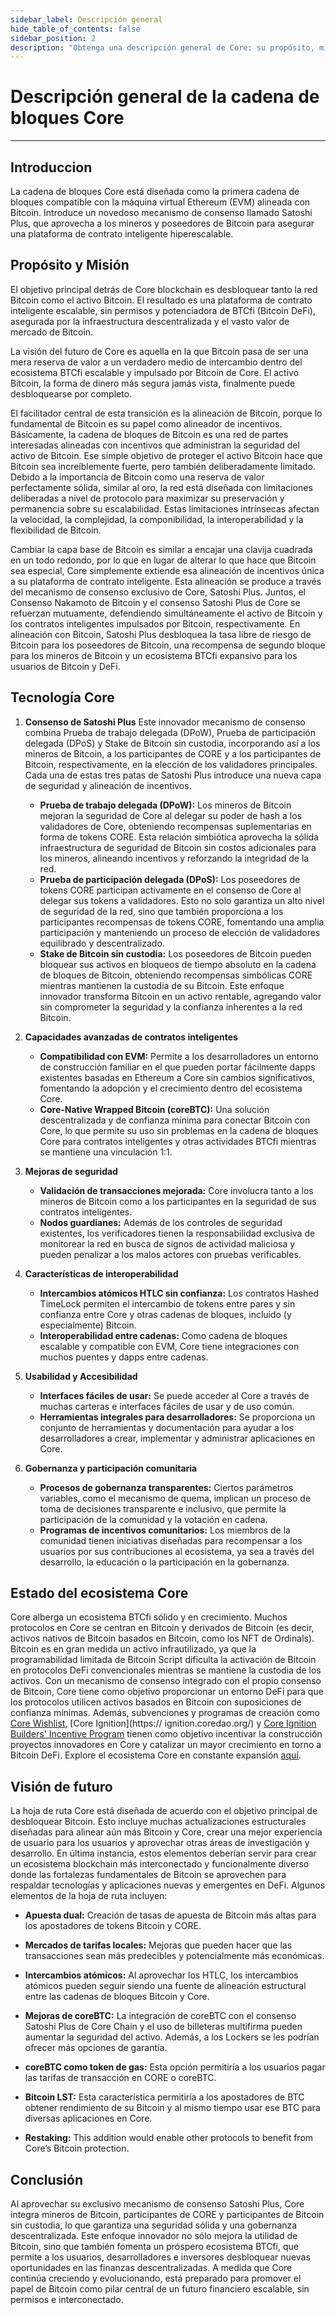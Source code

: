 ```yaml
---
sidebar_label: Descripción general
hide_table_of_contents: false
sidebar_position: 2
description: "Obtenga una descripción general de Core: su propósito, misión y visión futura"
---
```


# Descripción general de la cadena de bloques Core

---

## Introduccion

La cadena de bloques Core está diseñada como la primera cadena de bloques compatible con la máquina virtual Ethereum (EVM) alineada con Bitcoin. Introduce un novedoso mecanismo de consenso llamado Satoshi Plus, que aprovecha a los mineros y poseedores de Bitcoin para asegurar una plataforma de contrato inteligente hiperescalable.

## Propósito y Misión

El objetivo principal detrás de Core blockchain es desbloquear tanto la red Bitcoin como el activo Bitcoin. El resultado es una plataforma de contrato inteligente escalable, sin permisos y potenciadora de BTCfi (Bitcoin DeFi), asegurada por la infraestructura descentralizada y el vasto valor de mercado de Bitcoin.

La visión del futuro de Core es aquella en la que Bitcoin pasa de ser una mera reserva de valor a un verdadero medio de intercambio dentro del ecosistema BTCfi escalable y impulsado por Bitcoin de Core. El activo Bitcoin, la forma de dinero más segura jamás vista, finalmente puede desbloquearse por completo.

El facilitador central de esta transición es la alineación de Bitcoin, porque lo fundamental de Bitcoin es su papel como alineador de incentivos. Básicamente, la cadena de bloques de Bitcoin es una red de partes interesadas alineadas con incentivos que administran la seguridad del activo de Bitcoin. Ese simple objetivo de proteger el activo Bitcoin hace que Bitcoin sea increíblemente fuerte, pero también deliberadamente limitado. Debido a la importancia de Bitcoin como una reserva de valor perfectamente sólida, similar al oro, la red está diseñada con limitaciones deliberadas a nivel de protocolo para maximizar su preservación y permanencia sobre su escalabilidad. Estas limitaciones intrínsecas afectan la velocidad, la complejidad, la componibilidad, la interoperabilidad y la flexibilidad de Bitcoin.

Cambiar la capa base de Bitcoin es similar a encajar una clavija cuadrada en un todo redondo, por lo que en lugar de alterar lo que hace que Bitcoin sea especial, Core simplemente extiende esa alineación de incentivos única a su plataforma de contrato inteligente. Esta alineación se produce a través del mecanismo de consenso exclusivo de Core, Satoshi Plus. Juntos, el Consenso Nakamoto de Bitcoin y el consenso Satoshi Plus de Core se refuerzan mutuamente, defendiendo simultáneamente el activo de Bitcoin y los contratos inteligentes impulsados ​​por Bitcoin, respectivamente.
En alineación con Bitcoin, Satoshi Plus desbloquea la tasa libre de riesgo de Bitcoin para los poseedores de Bitcoin, una recompensa de segundo bloque para los mineros de Bitcoin y un ecosistema BTCfi expansivo para los usuarios de Bitcoin y DeFi.

## Tecnología Core

1. **Consenso de Satoshi Plus**
   Este innovador mecanismo de consenso combina Prueba de trabajo delegada (DPoW), Prueba de participación delegada (DPoS) y Stake de Bitcoin sin custodia, incorporando así a los mineros de Bitcoin, a los participantes de CORE y a los participantes de Bitcoin, respectivamente, en la elección de los validadores principales. Cada una de estas tres patas de Satoshi Plus introduce una nueva capa de seguridad y alineación de incentivos.
   - **Prueba de trabajo delegada (DPoW):** Los mineros de Bitcoin mejoran la seguridad de Core al delegar su poder de hash a los validadores de Core, obteniendo recompensas suplementarias en forma de tokens CORE. Esta relación simbiótica aprovecha la sólida infraestructura de seguridad de Bitcoin sin costos adicionales para los mineros, alineando incentivos y reforzando la integridad de la red.
   - **Prueba de participación delegada (DPoS):** Los poseedores de tokens CORE participan activamente en el consenso de Core al delegar sus tokens a validadores. Esto no solo garantiza un alto nivel de seguridad de la red, sino que también proporciona a los participantes recompensas de tokens CORE, fomentando una amplia participación y manteniendo un proceso de elección de validadores equilibrado y descentralizado.
   - **Stake de Bitcoin sin custodia:** Los poseedores de Bitcoin pueden bloquear sus activos en bloqueos de tiempo absoluto en la cadena de bloques de Bitcoin, obteniendo recompensas simbólicas CORE mientras mantienen la custodia de su Bitcoin. Este enfoque innovador transforma Bitcoin en un activo rentable, agregando valor sin comprometer la seguridad y la confianza inherentes a la red Bitcoin.

2. **Capacidades avanzadas de contratos inteligentes**
   - **Compatibilidad con EVM:** Permite a los desarrolladores un entorno de construcción familiar en el que pueden portar fácilmente dapps existentes basadas en Ethereum a Core sin cambios significativos, fomentando la adopción y el crecimiento dentro del ecosistema Core.
   - **Core-Native Wrapped Bitcoin (coreBTC):** Una solución descentralizada y de confianza mínima para conectar Bitcoin con Core, lo que permite su uso sin problemas en la cadena de bloques Core para contratos inteligentes y otras actividades BTCfi mientras se mantiene una vinculación 1:1.

3. **Mejoras de seguridad**
   - **Validación de transacciones mejorada:** Core involucra tanto a los mineros de Bitcoin como a los participantes en la seguridad de sus contratos inteligentes.
   - **Nodos guardianes:** Además de los controles de seguridad existentes, los verificadores tienen la responsabilidad exclusiva de monitorear la red en busca de signos de actividad maliciosa y pueden penalizar a los malos actores con pruebas verificables.

4. **Características de interoperabilidad**
   - **Intercambios atómicos HTLC sin confianza:** Los contratos Hashed TimeLock permiten el intercambio de tokens entre pares y sin confianza entre Core y otras cadenas de bloques, incluido (y especialmente) Bitcoin.
   - **Interoperabilidad entre cadenas:** Como cadena de bloques escalable y compatible con EVM, Core tiene integraciones con muchos puentes y dapps entre cadenas.

5. **Usabilidad y Accesibilidad**
   - **Interfaces fáciles de usar:** Se puede acceder al Core a través de muchas carteras e interfaces fáciles de usar y de uso común.
   - **Herramientas integrales para desarrolladores:** Se proporciona un conjunto de herramientas y documentación para ayudar a los desarrolladores a crear, implementar y administrar aplicaciones en Core.

6. **Gobernanza y participación comunitaria**
   - **Procesos de gobernanza transparentes:** Ciertos parámetros variables, como el mecanismo de quema, implican un proceso de toma de decisiones transparente e inclusivo, que permite la participación de la comunidad y la votación en cadena.
   - **Programas de incentivos comunitarios:** Los miembros de la comunidad tienen iniciativas diseñadas para recompensar a los usuarios por sus contribuciones al ecosistema, ya sea a través del desarrollo, la educación o la participación en la gobernanza.

## Estado del ecosistema Core

Core alberga un ecosistema BTCfi sólido y en crecimiento. Muchos protocolos en Core se centran en Bitcoin y derivados de Bitcoin (es decir, activos nativos de Bitcoin basados ​​en Bitcoin, como los NFT de Ordinals). Bitcoin es en gran medida un activo infrautilizado, ya que la programabilidad limitada de Bitcoin Script dificulta la activación de Bitcoin en protocolos DeFi convencionales mientras se mantiene la custodia de los activos. Con un mecanismo de consenso integrado con el propio consenso de Bitcoin, Core tiene como objetivo proporcionar un entorno DeFi para que los protocolos utilicen activos basados ​​en Bitcoin con suposiciones de confianza mínimas. Además, subvenciones y programas de creación como [Core Wishlist](https://github.com/coredao-org/core-community-contributions/blob/main/Core-Wishlist.md), [Core Ignition](https:// ignition.coredao.org/) y [Core Ignition Builders' Incentive Program](https://coredao.org/initiatives/incentiveprogram) tienen como objetivo incentivar la construcción proyectos innovadores en Core y catalizar un mayor crecimiento en torno a Bitcoin DeFi. Explore el ecosistema Core en constante expansión [aquí](https://coredao.org/explore/ecosystem).

## Visión de futuro

La hoja de ruta Core está diseñada de acuerdo con el objetivo principal de desbloquear Bitcoin. Esto incluye muchas actualizaciones estructurales diseñadas para alinear aún más Bitcoin y Core, crear una mejor experiencia de usuario para los usuarios y aprovechar otras áreas de investigación y desarrollo. En última instancia, estos elementos deberían servir para crear un ecosistema blockchain más interconectado y funcionalmente diverso donde las fortalezas fundamentales de Bitcoin se aprovechen para respaldar tecnologías y aplicaciones nuevas y emergentes en DeFi. Algunos elementos de la hoja de ruta incluyen:

- **Apuesta dual:** Creación de tasas de apuesta de Bitcoin más altas para los apostadores de tokens Bitcoin y CORE.

- **Mercados de tarifas locales:** Mejoras que pueden hacer que las transacciones sean más predecibles y potencialmente más económicas.

- **Intercambios atómicos:** Al aprovechar los HTLC, los intercambios atómicos pueden seguir siendo una fuente de alineación estructural entre las cadenas de bloques Bitcoin y Core.

- **Mejoras de coreBTC:** La integración de coreBTC con el consenso Satoshi Plus de Core Chain y el uso de billeteras multifirma pueden aumentar la seguridad del activo. Además, a los Lockers se les podrían ofrecer más opciones de garantía.

- **coreBTC como token de gas:** Esta opción permitiría a los usuarios pagar las tarifas de transacción en CORE o coreBTC.

- **Bitcoin LST:** Esta característica permitiría a los apostadores de BTC obtener rendimiento de su Bitcoin y al mismo tiempo usar ese BTC para diversas aplicaciones en Core.

- **Restaking:** This addition would enable other protocols to benefit from Core’s Bitcoin protection.

## Conclusión

Al aprovechar su exclusivo mecanismo de consenso Satoshi Plus, Core integra mineros de Bitcoin, participantes de CORE y participantes de Bitcoin sin custodia, lo que garantiza una seguridad sólida y una gobernanza descentralizada. Este enfoque innovador no sólo mejora la utilidad de Bitcoin, sino que también fomenta un próspero ecosistema BTCfi, que permite a los usuarios, desarrolladores e inversores desbloquear nuevas oportunidades en las finanzas descentralizadas. A medida que Core continúa creciendo y evolucionando, está preparado para promover el papel de Bitcoin como pilar central de un futuro financiero escalable, sin permisos e interconectado.
